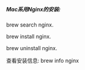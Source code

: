 ##### Mac系用Nginx的安装:

brew search nginx.

brew install nginx.

brew uninstall nginx.

查看安装信息: brew info nginx

